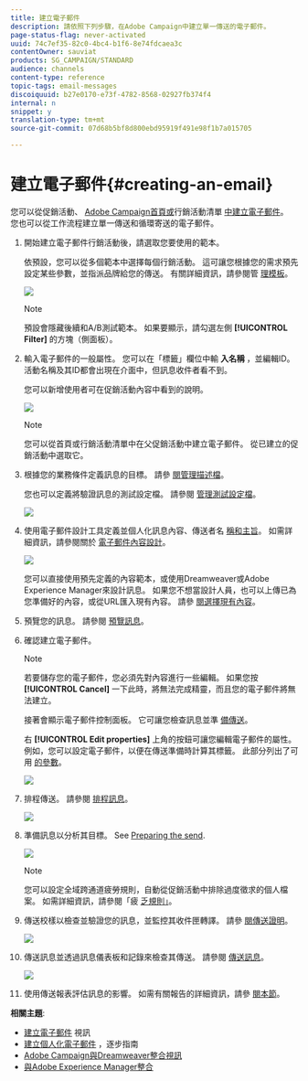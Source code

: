 ```yaml
---
title: 建立電子郵件
description: 請依照下列步驟，在Adobe Campaign中建立單一傳送的電子郵件。
page-status-flag: never-activated
uuid: 74c7ef35-82c0-4bc4-b1f6-8e74fdcaea3c
contentOwner: sauviat
products: SG_CAMPAIGN/STANDARD
audience: channels
content-type: reference
topic-tags: email-messages
discoiquuid: b27e0170-e73f-4782-8568-02927fb374f4
internal: n
snippet: y
translation-type: tm+mt
source-git-commit: 07d68b5bf8d800ebd95919f491e98f1b7a015705

---
```



# 建立電子郵件{#creating-an-email}

您可以從促銷活動、 [Adobe Campaign首頁或](../../start/using/marketing-activities.md#creating-a-marketing-activity)行銷活動清單 [中建立電子郵件](../../start/using/interface-description.md#home-page)[](../../start/using/marketing-activities.md#about-marketing-activities)。 您也可以從工作流程建立單一傳送和循環寄送的電子郵件。

1. 開始建立電子郵件行銷活動後，請選取您要使用的範本。

   依預設，您可以從多個範本中選擇每個行銷活動。 這可讓您根據您的需求預先設定某些參數，並指派品牌給您的傳送。 有關詳細資訊，請參閱管 [理模板](../../start/using/marketing-activity-templates.md)。

   ![](assets/email_creation_1.png)

   >[!NOTE]
   >
   >預設會隱藏後續和A/B測試範本。 如果要顯示，請勾選左側 **[!UICONTROL Filter]** 的方塊（側面板）。

1. 輸入電子郵件的一般屬性。 您可以在「標籤」欄位中輸 **入名稱** ，並編輯ID。 活動名稱及其ID都會出現在介面中，但訊息收件者看不到。

   您可以新增使用者可在促銷活動內容中看到的說明。

   ![](assets/email_creation_2.png)

   >[!NOTE]
   >
   >您可以從首頁或行銷活動清單中在父促銷活動中建立電子郵件。 從已建立的促銷活動中選取它。

1. 根據您的業務條件定義訊息的目標。 請參 [閱管理描述檔](../../audiences/using/about-profiles.md)。

   您也可以定義將驗證訊息的測試設定檔。 請參閱 [管理測試設定檔](../../audiences/using/managing-test-profiles.md)。

   ![](assets/email_creation_3.png)

1. 使用電子郵件設計工具定義並個人化訊息內容、傳送者名 [稱和主旨](../../designing/using/designing-content-in-adobe-campaign.md)。 如需詳細資訊，請參閱關於 [電子郵件內容設計](../../designing/using/designing-content-in-adobe-campaign.md)。

   ![](assets/email_creation_4.png)

   您可以直接使用預先定義的內容範本，或使用Dreamweaver或Adobe Experience Manager來設計訊息。 如果您不想當設計人員，也可以上傳已為您準備好的內容，或從URL匯入現有內容。 請參 [閱選擇現有內容](../../designing/using/using-existing-content.md)。

1. 預覽您的訊息。 請參閱 [預覽訊息](../../sending/using/previewing-messages.md)。
1. 確認建立電子郵件。

   >[!NOTE]
   >
   >若要儲存您的電子郵件，您必須先對內容進行一些編輯。 如果您按 **[!UICONTROL Cancel]** 一下此時，將無法完成精靈，而且您的電子郵件將無法建立。

   接著會顯示電子郵件控制面板。 它可讓您檢查訊息並準 [備傳送](../../sending/using/preparing-the-send.md)。

   右 **[!UICONTROL Edit properties]** 上角的按鈕可讓您編輯電子郵件的屬性。 例如，您可以設定電子郵件，以便在傳送準備時計算其標籤。  此部分列出了可用 [的參數](../../administration/using/configuring-email-channel.md#list-of-email-properties)。

   ![](assets/delivery_dashboard_2.png)

1. 排程傳送。 請參閱 [排程訊息](../../sending/using/about-scheduling-messages.md)。

   ![](assets/delivery_planning.png)

1. 準備訊息以分析其目標。 See [Preparing the send](../../sending/using/confirming-the-send.md).

   ![](assets/preparing_delivery_2.png)

   >[!NOTE]
   >
   >您可以設定全域跨通道疲勞規則，自動從促銷活動中排除過度徵求的個人檔案。 如需詳細資訊，請參閱「疲 [乏規則」](../../administration/using/fatigue-rules.md)。

1. 傳送校樣以檢查並驗證您的訊息，並監控其收件匣轉譯。 請參 [閱傳送證明](../../sending/using/sending-proofs.md)。

   ![](assets/bat_select.png)

1. 傳送訊息並透過訊息儀表板和記錄來檢查其傳送。 請參閱 [傳送訊息](../../sending/using/confirming-the-send.md)。

   ![](assets/confirm_delivery.png)

1. 使用傳送報表評估訊息的影響。 如需有關報告的詳細資訊，請參 [閱本節](../../reporting/using/about-dynamic-reports.md)。

**相關主題**:

* [建立電子郵件](https://docs.adobe.com/content/help/en/campaign-learn/campaign-standard-tutorials/getting-started/create-email-from-homepage.html) 視訊
* [建立個人化電子郵件](https://helpx.adobe.com/campaign/kb/acs-get-started-with-emails.html) ，逐步指南
* [Adobe Campaign與Dreamweaver整合視訊](https://docs.adobe.com/content/help/en/campaign-learn/campaign-standard-tutorials/designing-content/email-designer/dreamweaver-integration.html)
* [與Adobe Experience Manager整合](../../integrating/using/integrating-with-experience-manager.md)
